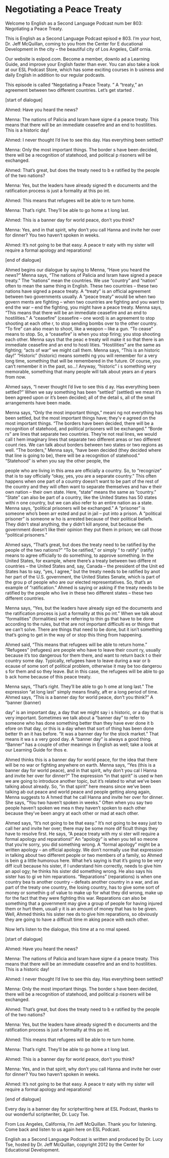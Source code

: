 # Negotiating a Peace Treaty

Welcome to English as a Second Language Podcast num ber 803: Negotiating a Peace Treaty.   

This is English as a Second Language Podcast episod e 803.  I’m your host, Dr. Jeff McQuillan, coming to you from the Center for E ducational Development in the city – the beautiful city of Los Angeles, Calif ornia. 

Our website is eslpod.com.  Become a member, downlo ad a Learning Guide, and improve your English faster than ever.  You can  also take a look at our ESL Podcast Store, which has some exciting courses in b usiness and daily English in addition to our regular podcasts. 

This episode is called “Negotiating a Peace Treaty. ”  A “treaty,” an agreement between two different countries.  Let’s get started . 

[start of dialogue] 

Ahmed:  Have you heard the news? 

Menna:  The nations of Palicia and Isram have signe d a peace treaty.  This means that there will be an immediate ceasefire and  an end to hostilities.  This is a historic day! 

Ahmed:  I never thought I’d live to see this day.  Has everything been settled? 

Menna:  Only the most important things.  The border s have been decided, there will be a recognition of statehood, and political p risoners will be exchanged. 

Ahmed:  That’s great, but does the treaty need to b e ratified by the people of the two nations?   

Menna:  Yes, but the leaders have already signed th e documents and the ratification process is just a formality at this po int. 

Ahmed:  This means that refugees will be able to re turn home. 

Menna:  That’s right.  They’ll be able to go home a t long last. 

Ahmed:  This is a banner day for world peace, don’t  you think? 

Menna:  Yes, and in that spirit, why don’t you call  Hanna and invite her over for dinner?  You two haven’t spoken in weeks. 

Ahmed:  It’s not going to be that easy.  A peace tr eaty with my sister will require a formal apology and reparations! 

[end of dialogue] 

Ahmed begins our dialogue by saying to Menna, “Have  you heard the news?” Menna says, “The nations of Palicia and Isram have signed a peace treaty.”  The “nations” mean the countries.  We use “country” and  “nation” often to mean the same thing in English.  These two countries – these  two nations have signed a peace treaty.  A “treaty” is an official agreement between two governments usually.  A “peace treaty” would be when two govern ments are fighting – when two countries are fighting and you want to end the war – end the fighting, you might have a peace treaty.  Menna says, “This means  that there will be an immediate ceasefire and an end to hostilities.”  A “ceasefire” (ceasefire – one word) is an agreement to stop shooting at each othe r, to stop sending bombs over to the other country.  “To fire” can also mean  to shoot, like a weapon – like a gun.  “To cease” means to stop.  So, a “ceasefire” is when you stop firing; you stop shooting each other.  Menna says that the peac e treaty will make it so that there is an immediate ceasefire and an end to hosti lities.  “Hostilities” are the same as fighting; “acts of war” we might call them.   Menna says, “This is an historic day!”  “Historic” (historic) means somethi ng you will remember for a very long time, something that will be remembered in the  future.  Of course, you can’t remember it in the past, so…!  Anyway, “historic” i s something very memorable, something that many people will talk about years an d years from now. 

Ahmed says, “I never thought I’d live to see this d ay.  Has everything been settled?”  When we say something has been “settled”  (settled) we mean it’s been agreed upon or it’s been decided; all of the detail s, all of the small arrangements have been made. 

Menna says, “Only the most important things,” meani ng not everything has been settled, but the most important things have; they’v e agreed on the most important things.  “The borders have been decided, there will  be a recognition of statehood, and political prisoners will be exchanged.”  “Borde rs” are lines that separate two countries.  They’re not real lines, we would call t hem imaginary lines that separate two different areas or two different count ries.  We can talk about borders between two states or two regions as well.  “The borders,” Menna says, “have been decided (they decided where that line is  going to be), there will be a recognition of statehood.”  “Statehood” is when you  say the other people, the  

people who are living in this area are officially a  country.  So, to “recognize” that is to say officially “okay, yes, you are a separate  country.”  This often happens when one part of a country doesn’t want to be part of the rest of the country and they will often want to separate themselves and hav e their own nation – their own state.  Here, “state” means the same as “country.”  “State” can also be part of a country, like the United States has 50 states withi n one country, but we can also refer to an entire nation as a state.  Menna says, “political prisoners will be exchanged.”  A “prisoner” is someone who’s been arr ested and put in jail – put into a prison.  A “political prisoner” is someone w ho is arrested because of their political beliefs.  They didn’t steal anything, the y didn’t kill anyone, but because the government doesn’t like their opinion they put them in prison; we call those “political prisoners.” 

Ahmed says, “That’s great, but does the treaty need  to be ratified by the people of the two nations?”  “To be ratified,” or simply “ to ratify” (ratify) means to agree officially to do something, to approve something.  In the United States, for example, where there’s a treaty between two differe nt countries – the United States and, say, Canada – the president of the Unit ed States has to say, “yes, I agree,” but the treaty needs to be ratified by anot her part of the U.S. government, the United States Senate, which is part of the grou p of people who are our elected representatives.  So, that’s an example of “ratification.”  Ahmed is saying or asking if the treaty needs to be ratified by the  people who live in these two different states – these two different countries.   

Menna says, “Yes, but the leaders have already sign ed the documents and the ratification process is just a formality at this po int.”  When we talk about “formalities” (formalities) we’re referring to thin gs that have to be done according to the rules, but that are not important difficulti es or things that we can’t solve. There are things that need to be done, but it isn’t  something that’s going to get in the way of or stop this thing from happening. 

Ahmed said, “This means that refugees will be able to return home.”  “Refugees” (refugees) are people who have to leave their count ry, usually because it’s too dangerous for them there, and want to return back t o their country some day. Typically, refugees have to leave during a war or b ecause of some sort of political problem, otherwise it may be too dangerou s for them and so they leave. But in this case, the refugees will be able to go b ack home because of this peace treaty. 

Menna says, “That’s right.  They’ll be able to go h ome at long last.”  The expression “at long last” simply means finally, aft er a long period of time.  Ahmed says, “This is a banner day for world peace, don’t you think?”  A “banner (banner)  

day” is an important day, a day that we might say i s historic, or a day that is very important.  Sometimes we talk about a “banner day” to refer to someone who has done something better than they have ever done it b efore on that day, or this is a day when that sort of thing has been done better th an it has before.  “It was a banner day for the stock market.”  That means it wa s a very good day.  A “banner day” is always a good thing.  “Banner” has a couple  of other meanings in English as well; take a look at our Learning Guide for thos e. 

Ahmed thinks this is a banner day for world peace, for the idea that there will be no war or fighting anywhere on earth.  Menna says, “Yes (this is a banner day for world peace), and in that spirit, why don’t you cal l Hanna and invite her over for dinner?”  The expression “in that spirit” is used w hen we are going to introduce another topic, but it’s related to what we’ve been talking about already.  So, “in that spirit” here means since we’ve been talking ab out peace and world peace and people getting along again, Menna suggests to A hmed that he call Hanna and invite her over for dinner.  She says, “You two  haven’t spoken in weeks.” Often when you say two people haven’t spoken we mea n they haven’t spoken to each other because they’ve been angry at each other  or mad at each other. 

Ahmed says, “It’s not going to be that easy.”  It’s  not going to be easy just to call her and invite her over; there may be some more dif ficult things they have to resolve first.  He says, “A peace treaty with my si ster will require a formal apology and reparations!”  An “apology” is when you tell so meone that you’re sorry, you did something wrong.  A “formal apology” might be a  written apology – an official apology.  We don’t normally use that expression in talking about two different people or two members of a family, so Ahmed is bein g a little humorous here. What he’s saying is that it’s going to be very diff icult because his sister, if I understand him correctly, needs to give him an apol ogy; he thinks his sister did something wrong.  He also says his sister has to gi ve him reparations. “Reparations” (reparations) is when one country bea ts another country – defeats another country in a war, and as part of the treaty  one country, the losing country, has to give some sort of money or somethin g of value to make up for what they did wrong, make up for the fact that they  were fighting this war. Reparations can also be something that a government  may give a group of people for having injured them or hurt them, usuall y it is an amount of money that has to be given.  Well, Ahmed thinks his sister nee ds to give him reparations, so obviously they are going to have a difficult time m aking peace with each other. 

Now let’s listen to the dialogue, this time at a no rmal speed. 

[start of dialogue] 

Ahmed:  Have you heard the news? 

Menna:  The nations of Palicia and Isram have signe d a peace treaty.  This means that there will be an immediate ceasefire and  an end to hostilities.  This is a historic day! 

Ahmed:  I never thought I’d live to see this day.  Has everything been settled? 

Menna:  Only the most important things.  The border s have been decided, there will be a recognition of statehood, and political p risoners will be exchanged. 

Ahmed:  That’s great, but does the treaty need to b e ratified by the people of the two nations?   

Menna:  Yes, but the leaders have already signed th e documents and the ratification process is just a formality at this po int. 

Ahmed:  This means that refugees will be able to re turn home. 

Menna:  That’s right.  They’ll be able to go home a t long last. 

Ahmed:  This is a banner day for world peace, don’t  you think? 

Menna:  Yes, and in that spirit, why don’t you call  Hanna and invite her over for dinner?  You two haven’t spoken in weeks. 

Ahmed:  It’s not going to be that easy.  A peace tr eaty with my sister will require a formal apology and reparations! 

[end of dialogue] 

Every day is a banner day for scriptwriting here at  ESL Podcast, thanks to our wonderful scriptwriter, Dr. Lucy Tse.   

From Los Angeles, California, I’m Jeff McQuillan.  Thank you for listening.  Come back and listen to us again here on ESL Podcast. 

English as a Second Language Podcast is written and  produced by Dr. Lucy Tse, hosted by Dr. Jeff McQuillan, copyright 2012 by the  Center for Educational Development.

